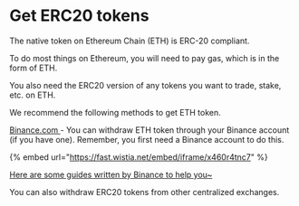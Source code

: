 # Get ERC20 tokens

The native token on Ethereum Chain (ETH) is ERC-20 compliant.

To do most things on Ethereum, you will need to pay gas, which is in the form of ETH.

You also need the ERC20 version of any tokens you want to trade, stake, etc. on ETH.

We recommend the following methods to get ETH token.

[Binance.com ](https://binance.com)- You can withdraw ETH token through your Binance account (if you have one). Remember, you first need a Binance account to do this.

{% embed url="https://fast.wistia.net/embed/iframe/x460r4tnc7" %}

[Here are some guides written by Binance to help you\~](https://www.binance.com/en/support/faq/85a1c394ac1d489fb0bfac0ef2fceafd)

You can also withdraw ERC20 tokens from other centralized exchanges.
